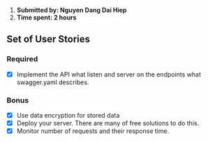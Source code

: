 1. **Submitted by: Nguyen Dang Dai Hiep**
2. **Time spent: 2 hours**

## Set of User Stories

### Required

- [x] Implement the API what listen and server on the endpoints what swagger.yaml describes.

### Bonus

- [x] Use data encryption for stored data
- [x] Deploy your server. There are many of free solutions to do this.
- [x] Monitor number of requests and their response time.
